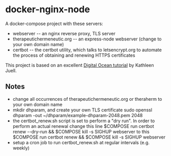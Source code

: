 # docker-nginx-node

A docker-compose project with these servers:
  * webserver -- an nginx reverse proxy, TLS server
  * therapeutichermeneutic.org -- an express-node webserver (change to your own domain name)
  * certbot -- the certbot utility, which talks to letsencrypt.org to automate the process of obtaining and renewing HTTPS certificates
  
This project is based on an excellent [Digital Ocean tutorial](https://www.digitalocean.com/community/tutorials/how-to-secure-a-containerized-node-js-application-with-nginx-let-s-encrypt-and-docker-compose) by Kathleen Juell.

## Notes
* change all occurrences of therapeutichermeneutic.org or theraherm to your own domain name
* mkdir dhparam, and create your own TLS certificate
      sudo openssl dhparam -out ~/dhparam/example-dhparam-2048.pem 2048
* the certbot_renew.sh script is set to perform a "dry run". In order to perform an actual renewal change this line
      $COMPOSE run certbot renew --dry-run && $COMPOSE kill -s SIGHUP webserver
  to this
      $COMPOSE run certbot renew && $COMPOSE kill -s SIGHUP webserver
* setup a cron job to run certbot_renew.sh at regular intervals (e.g. weekly)
